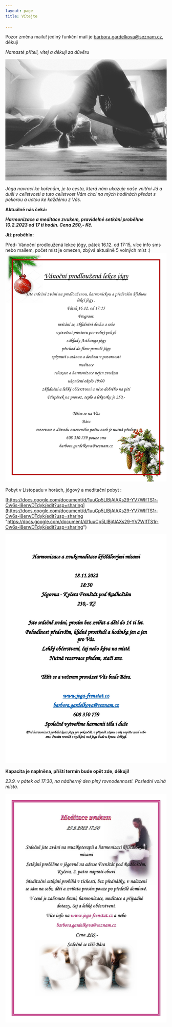 ```yaml
---
layout: page
title: Vítejte

---
```

Pozor změna mailu! jediný funkční mail je barbora.gardelkova@seznam.cz, děkuji

_Namasté příteli, vítej a děkuji za důvěru_

![](/uploads/IMG_20190730_104235_826-1.jpg)

_Jóga navrací ke kořenům, je to cesta, která nám ukazuje naše vnitřní Já a duši v celistvosti a tuto celistvost Vám chci na mých hodinách předat s pokorou a úctou ke každému z Vás._

**Aktuálně nás čeká:**

**_Harmonizace a meditace zvukem, pravidelné setkání proběhne 10.2.2023 od 17 ti hodin. Cena 250,- Kč._**

**Již proběhlo:**

Před- Vánoční prodloužená lekce jógy, pátek 16.12. od 17:15, více info sms nebo mailem, počet míst je omezen, zbývá aktuálně 5 volných míst :)![](/uploads/vanocni-prodlouzena-lekce-jogy-page0001.jpg)

Pobyt v Listopadu v horách, jógový a meditační pobyt :

[https://docs.google.com/document/d/1uuCp5LlBjAlAXs29-YV7WlfTS1r-Cw6s-l8erwDTdyk/edit?usp=sharing](https://docs.google.com/document/d/1uuCp5LlBjAlAXs29-YV7WlfTS1r-Cw6s-l8erwDTdyk/edit?usp=sharing "https://docs.google.com/document/d/1uuCp5LlBjAlAXs29-YV7WlfTS1r-Cw6s-l8erwDTdyk/edit?usp=sharing")

![](/uploads/harmonizace-a-zvukomeditace-kristalovymi-misami-page0001.jpg)

**Kapacita je naplněna, příští termín bude opět zde, děkuji!**

_23.9. v pátek od 17:30, na nádherný den plný rovnodennosti. Poslední volná místa._

![](/uploads/meditace-zvukem-page0001mail.jpg)
